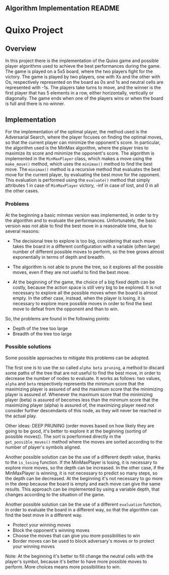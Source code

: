 ## Algorithm Implementation README

# Quixo Project

## Overview

In this project there is the implementation of the Quixo game and possible player algorithms used to achieve the best performances during the game. The game is played on a 5x5 board, where the two players fight for the victory. The game is played by two players, one with Xs and the other with Os, respectively represented on the board as 0s and 1s and neutral cells are represented with -1s. The players take turns to move, and the winner is the first player that has 5 elements in a row, either horizontally, vertically or diagonally. The game ends when one of the players wins or when the board is full and there is no winner.

## Implementation
For the implementation of the optimal player, the method used is the Adversarial Search, where the player focuses on finding the optimal moves, so that the current player can minimize the opponent's score. In particular, the algorithm used is the MinMax algorithm, where the player tries to maximize its score and minimize the opponent's score. The algorithm is implemented in the `MinMaxPlayer` class, which makes a move using the `make_move()` method, which uses the `minimax()` method to find the best move. The `minimax()` method is a recursive method that evaluates the best move for the current player, by evaluating the best move for the opponent. This evaluation is performed using the `evaluate()` method that simply attributes 1 in case of `MinMaxPlayer` victory, -inf in case of lost, and 0 in all the other cases.

### Problems
At the beginning a basic minmax version was implemented, in order to try the algorithm and to evaluate the performances. Unfortunately, the basic version was not able to find the best move in a reasonable time, due to several reasons:

* The decisional tree to explore is too big, considering that each move takes the board in a different configuration with a variable (often large) number of different possible moves to perform, so the tree grows almost exponentially in terms of depth and breadth.

* The algorithm is not able to prune the tree, so it explores all the possible moves, even if they are not useful to find the best move.

* At the beginning of the game, the choice of a big fixed depth can be costly, because the action space is still very big to be explored. It is not necessary to explore all the possible moves when the board is almost empty. In the other case, instead, when the player is losing, it is necessary to explore more possible moves in order to find the best move to defeat from the opponent and than to win.

So, the problems are found in the following points:

* Depth of the tree too large
* Breadth of the tree too large


### Possible solutions
Some possible approaches to mitigate this problems can be adopted.

The first one is to use the so called `alpha beta pruning`, a method to discard some paths of the tree that are not useful to find the best move, in order to decrease the number of nodes to evaluate. It works as follows: two values, `alpha` and `beta` respectively represents the minimum score that the maximizing player is assured of and the maximum score that the minimizing player is assured of. Whenever the maximum score that the minimizing player (beta) is assured of becomes less than the minimum score that the maximizing player (alpha) is assured of, the maximizing player need not consider further descendants of this node, as they will never be reached in the actual play.

Other ideas: DEEP PRUNING (order moves based on how likely they are going to be good, it's better to explore it at the beginning (sorting of possible moves)). The sort is poerformed directly in the `get_possible_moves()` method where the moves are sorted according to the number of player's symbols aligned.

Another possible solution can be the use of a different depth value, thanks to the `is_losing` function. If the MinMaxPlayer is losing, it is necessary to explore more moves, so the depth can be increased. In the other case, if the MinMaxPlayer is winning, it is not necessary to predict so many steps, so the depth can be decreased. At the beginning it's not necessary to go more in the deep because the board is empty and each move can give the same results. This approach can be implemented by using a variable depth, that changes according to the situation of the game.

Another possible solution can be the use of a different `evaluation` function, in order to evaluate the board in a different way, so that the algorithm can find the best move in a different way.
* Protect your winning moves
* Block the opponent's winning moves
* Choose the moves that can give you more possibilities to win
* Border moves can be used to block adversary's moves or to protect your winning moves


Note: At the beginning it's better to fill change the neutral cells with the player's symbol, because it's better to have more possible moves to perform. More choices means more possibilities to win.